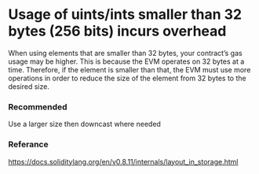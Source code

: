 # Usage of uints/ints smaller than 32 bytes (256 bits) incurs overhead

When using elements that are smaller than 32 bytes, your contract’s gas usage may be higher. This is because the EVM operates on 32 bytes at a time. Therefore, if the element is smaller than that, the EVM must use more operations in order to reduce the size of the element from 32 bytes to the desired size.

### Recommended

Use a larger size then downcast where needed

### Referance

https://docs.soliditylang.org/en/v0.8.11/internals/layout_in_storage.html
